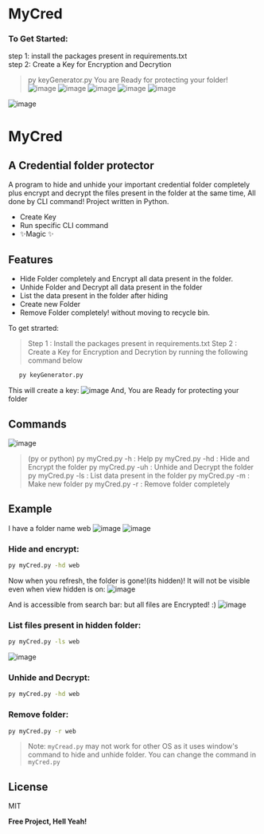 # MyCred
>
### To Get Started:<br>
step 1: install the packages present in requirements.txt<br>
step 2: Create a Key for Encryption and Decrytion <br>
> py keyGenerator.py
You are Ready for protecting your folder!<br>
![image](https://user-images.githubusercontent.com/55245100/112858865-e9331080-90cf-11eb-8cf8-55750fd5ece1.png)
![image](https://user-images.githubusercontent.com/55245100/112860213-3ebbed00-90d1-11eb-915a-92856e097965.png)
![image](https://user-images.githubusercontent.com/55245100/112860759-bb4ecb80-90d1-11eb-824d-cff944c661ff.png)
![image](https://user-images.githubusercontent.com/55245100/112860902-e6391f80-90d1-11eb-9f47-02478d76ceb0.png)
![image](https://user-images.githubusercontent.com/55245100/112861387-5f387700-90d2-11eb-96cd-85b1518b20ba.png)

![image](https://user-images.githubusercontent.com/55245100/112861599-8ee77f00-90d2-11eb-8e7f-888d305f4466.png)

# MyCred
## A Credential folder protector


A program to hide and unhide your important credential folder completely plus encrypt and decrypt the files present in the folder at the same time, All done by CLI command! Project written in Python.

- Create Key
- Run specific CLI command 
- ✨Magic ✨

## Features

- Hide Folder completely and Encrypt all data present in the folder.
- Unhide Folder and Decrypt all data present in the folder
- List the data present in the folder after hiding
- Create new Folder
- Remove Folder completely! without moving to recycle bin.

To get strarted:
> Step 1 : Install the packages present in requirements.txt
> Step 2 : Create a Key for Encryption and Decrytion by running the following command below
```sh
   py keyGenerator.py
```
This will create a key:
![image](https://user-images.githubusercontent.com/55245100/112860213-3ebbed00-90d1-11eb-915a-92856e097965.png)
And,
You are Ready for protecting your folder

## Commands
![image](https://user-images.githubusercontent.com/55245100/112858865-e9331080-90cf-11eb-8cf8-55750fd5ece1.png)
> (py or python)
> py myCred.py -h : Help
> py myCred.py -hd <folder name> : Hide and Encrypt the folder
> py myCred.py -uh <folder name> : Unhide and Decrypt the folder
> py myCred.py -ls <folder name> : List data present in the folder
> py myCred.py -m <folder name>  : Make new folder
> py myCred.py -r <folder name>  : Remove folder completely


## Example 
I have a folder name web 
![image](https://user-images.githubusercontent.com/55245100/112860759-bb4ecb80-90d1-11eb-824d-cff944c661ff.png)
![image](https://user-images.githubusercontent.com/55245100/112860902-e6391f80-90d1-11eb-9f47-02478d76ceb0.png)
### Hide and encrypt:
```sh
py myCred.py -hd web
```
Now when you refresh, the folder is gone!(its hidden)!
It will not be visible even when view hidden is on:
![image](https://user-images.githubusercontent.com/55245100/112861387-5f387700-90d2-11eb-96cd-85b1518b20ba.png)

And is accessible from search bar:
but all files are Encrypted! :)
![image](https://user-images.githubusercontent.com/55245100/112861599-8ee77f00-90d2-11eb-8e7f-888d305f4466.png)

### List files present in hidden folder:
```sh
py myCred.py -ls web
```
![image](https://user-images.githubusercontent.com/55245100/112862188-23ea7800-90d3-11eb-976c-028346a44b26.png)

### Unhide and Decrypt:
```sh
py myCred.py -hd web
```
### Remove folder:
```sh
py myCred.py -r web
```

> Note: `myCread.py` may not work for other OS as it uses window's command to hide and unhide folder.
You can change the command in `myCred.py`

## License

MIT

**Free Project, Hell Yeah!**

